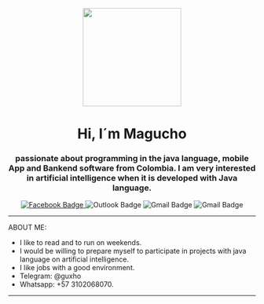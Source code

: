 <div id="header" align="center">
  <img src="https://media.giphy.com/media/bAQH7WXKqtIBrPs7sR/giphy.gif" width=200/>
  <h1 align="center"> Hi, I´m Magucho </h1>
  
  <h3 align="center"> passionate about programming in the java language, mobile App and Bankend software from Colombia. I am very interested in artificial intelligence when it is developed with Java language.</h3>
  </div>
  
  <div id="badges" align="center">
  <a href="https://www.facebook.com/magucho.gomez/" >
  <img src="https://img.shields.io/reddit/user-karma/link/magucho?color=blue&label=facebook&logo=Facebook&logoColor=blue&style=for-the-badge"
           alt="Facebook Badge"/>
   </a>
  
  <a>
  <img src="https://img.shields.io/hackernews/user-karma/11?color=blue&label=edgar.gomez%40unicafam.edu.co&logo=Microsoft&logoColor=blue&style=for-the-badge"
           alt="Outlook Badge"/>
   </a>
  
  <a>
  <img src="https://img.shields.io/hackernews/user-karma/11?color=red&label=dcgp12345%40gmail.com&logo=Google&logoColor=Yellow&style=for-the-badge"
           alt="Gmail Badge"/>
   </a>
  <a>
  <img src="https://img.shields.io/hackernews/user-karma/11?color=blue&label=ednemesis-006%40hotmail.com&logo=Outlook&logoColor=blue&style=for-the-badge"
           alt="Gmail Badge"/>
   </a>
</div>

---
ABOUT ME:

* I like to read and to run on weekends.
* I would be willing to prepare myself to participate in projects with java language on artificial intelligence.
* I like jobs with a good environment.
* Telegram: @guxho
* Whatsapp: +57 3102068070.
---
